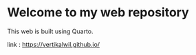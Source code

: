 # Welcome to my web repository

This web is built using Quarto.

link : https://vertikalwil.github.io/